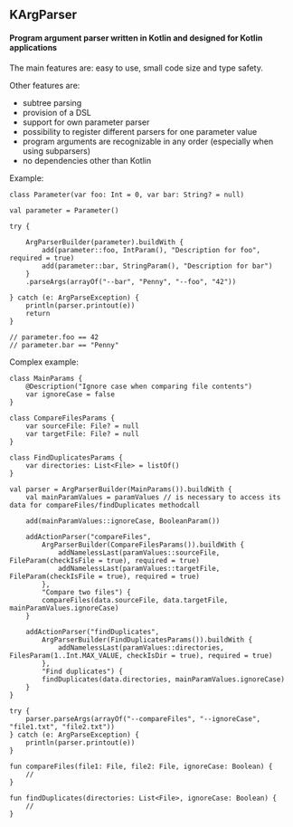 ## KArgParser

#### Program argument parser written in Kotlin and designed for Kotlin applications

The main features are: easy to use, small code size and type safety.

Other features are:
- subtree parsing
- provision of a DSL
- support for own parameter parser
- possibility to register different parsers for one parameter value
- program arguments are recognizable in any order (especially when using subparsers)
- no dependencies other than Kotlin

Example:

    class Parameter(var foo: Int = 0, var bar: String? = null)
    
    val parameter = Parameter()
    
    try {
    
        ArgParserBuilder(parameter).buildWith {
            add(parameter::foo, IntParam(), "Description for foo", required = true)
            add(parameter::bar, StringParam(), "Description for bar")
        }
        .parseArgs(arrayOf("--bar", "Penny", "--foo", "42"))
    
    } catch (e: ArgParseException) {
        println(parser.printout(e))
        return
    }
    
    // parameter.foo == 42
    // parameter.bar == "Penny"
    


Complex example:

    class MainParams {
        @Description("Ignore case when comparing file contents")
        var ignoreCase = false
    }

    class CompareFilesParams {
        var sourceFile: File? = null
        var targetFile: File? = null
    }
    
    class FindDuplicatesParams {
        var directories: List<File> = listOf()
    }

    val parser = ArgParserBuilder(MainParams()).buildWith {
        val mainParamValues = paramValues // is necessary to access its data for compareFiles/findDuplicates methodcall
        
        add(mainParamValues::ignoreCase, BooleanParam())
        
        addActionParser("compareFiles", 
            ArgParserBuilder(CompareFilesParams()).buildWith {
                addNamelessLast(paramValues::sourceFile, FileParam(checkIsFile = true), required = true)
                addNamelessLast(paramValues::targetFile, FileParam(checkIsFile = true), required = true)
            },
            "Compare two files") {
            compareFiles(data.sourceFile, data.targetFile, mainParamValues.ignoreCase)
        }
        
        addActionParser("findDuplicates",
            ArgParserBuilder(FindDuplicatesParams()).buildWith {
                addNamelessLast(paramValues::directories, FilesParam(1..Int.MAX_VALUE, checkIsDir = true), required = true)
            },
            "Find duplicates") {
            findDuplicates(data.directories, mainParamValues.ignoreCase)
        }
    }
    
    try {
        parser.parseArgs(arrayOf("--compareFiles", "--ignoreCase", "file1.txt", "file2.txt"))
    } catch (e: ArgParseException) {
        println(parser.printout(e))
    }
    
    fun compareFiles(file1: File, file2: File, ignoreCase: Boolean) {
        //
    }
    
    fun findDuplicates(directories: List<File>, ignoreCase: Boolean) {
        //
    }